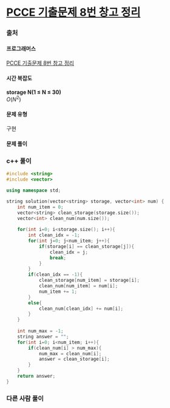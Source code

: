 # [PCCE 기출문제 8번 창고 정리](https://school.programmers.co.kr/learn/courses/30/lessons/250126)

### 출처
#### 프로그래머스
[PCCE 기출문제 8번 창고 정리](https://school.programmers.co.kr/learn/courses/30/lessons/250126)

#### 시간 복잡도
**storage N(1 ≤ N ≤ 30)**  
$`O(N^2)`$

#### 문제 유형
구현

#### 문제 풀이

### c++ 풀이
```c++
#include <string>
#include <vector>

using namespace std;

string solution(vector<string> storage, vector<int> num) {
    int num_item = 0;
    vector<string> clean_storage(storage.size());
    vector<int> clean_num(num.size());
    
    for(int i=0; i<storage.size(); i++){
        int clean_idx = -1;
        for(int j=0; j<num_item; j++){
            if(storage[i] == clean_storage[j]){
                clean_idx = j;
                break;
            }
        }
        if(clean_idx == -1){
            clean_storage[num_item] = storage[i];
            clean_num[num_item] = num[i];
            num_item += 1;
        }
        else{
            clean_num[clean_idx] += num[i];
        }
    }
    
    int num_max = -1;
    string answer = "";
    for(int i=0; i<num_item; i++){
        if(clean_num[i] > num_max){
            num_max = clean_num[i];
            answer = clean_storage[i];
        }
    }
    return answer;
}
```

### 다른 사람 풀이
```c++

```